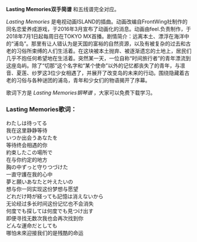 

**Lasting Memories双手简谱** 和五线谱完全对应。

_Lasting Memories_
是电视动画ISLAND的插曲。动画改编自FrontWing社制作的同名恋爱养成游戏，于2016年3月宣布了动画化的消息。动画由feel.负责制作，于2018年7月1日起每周日在TOKYO
MX首播。剧情简介：远离本土、漂浮在海洋中的“浦岛”。那里有让人错认为是天国的富裕的自然资源，以及有被复杂的过去和古老的习俗所束缚的人们生活着。在这块被本土抛弃、被逐渐遗忘的土地上，居民们几乎不抱任何希望地在生活着。突然某一天，一位自称“时间旅行者”的青年漂流到这座岛屿。除了“切那”这个名字和“某个使命”以外的记忆都丧失了的青年，与凛音、夏莲、纱罗这3位少女相遇了，并展开了改变岛的未来的行动。围绕隐藏着古老的习俗与各种谜团的浦岛，青年和少女们的物语揭开了序幕。

歌词下方是 _Lasting Memories钢琴谱_ ，大家可以免费下载学习。

### Lasting Memories歌词：

わたしは待ってる  
我在这里静静等待  
いつか出会うあなたを  
等待终会相遇的你  
約束したこの場所で  
在与你约定的地方  
胸の中ずっと守りつづけた  
一直守護在我的心中  
夢と願いあなたと叶えたいの  
想与你一同实现这份梦想与愿望  
どれだけ時が経っても記憶は消えないから  
无论经过多长时间这份记忆也不会消失  
何度でも探しては何度でも見つけ出す  
即便寻找无数次我也会再次找到你  
どんな運命だとしても  
哪怕未來迎接我们的是残酷的命运

